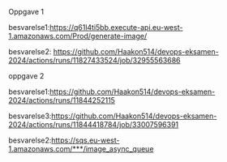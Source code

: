 Oppgave 1

besvarelse1:https://q61l4ti5bb.execute-api.eu-west-1.amazonaws.com/Prod/generate-image/

besvarelse2: https://github.com/Haakon514/devops-eksamen-2024/actions/runs/11827433524/job/32955563686

oppgave 2

besvarelse1:https://github.com/Haakon514/devops-eksamen-2024/actions/runs/11844252115

besvarelse3:https://github.com/Haakon514/devops-eksamen-2024/actions/runs/11844418784/job/33007596391

besvarelse2:https://sqs.eu-west-1.amazonaws.com/***/image_async_queue